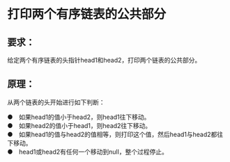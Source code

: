 # 打印两个有序链表的公共部分
## 要求：
给定两个有序链表的头指针head1和head2，打印两个链表的公共部分。
## 原理：
从两个链表的头开始进行如下判断：

●　如果head1的值小于head2，则head1往下移动。  
●　如果head2的值小于head1，则head2往下移动。  
●　如果head1的值与head2的值相等，则打印这个值，然后head1与head2都往下移动。  
●　head1或head2有任何一个移动到null，整个过程停止。  